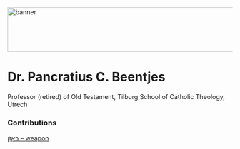 <img src="../../img/banner.png" alt="banner" width="800" height="100">

# **Dr. Pancratius C. Beentjes**

Professor (retired) of Old Testament, Tilburg School of Catholic Theology, Utrech

### Contributions
[באָזֵן – weapon](../words/weapon.md)<br>